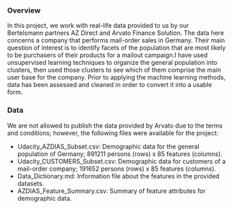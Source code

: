 ### Overview

In this project, we work with real-life data provided to us by our Bertelsmann partners AZ Direct and Arvato Finance Solution. The data here concerns a company that performs mail-order sales in Germany. Their main question of interest is to identify facets of the population that are most likely to be purchasers of their products for a mailout campaign.I have used unsupervised learning techniques to organize the general population into clusters, then used those clusters to see which of them comprise the main user base for the company. Prior to applying the machine learning methods, data has been assessed and cleaned in order to convert it into a usable form.

### Data

We are not allowed to publish the data provided by Arvato due to the terms and conditions; however, the following files were available for the project:

 - Udacity_AZDIAS_Subset.csv: Demographic data for the general population of Germany; 891211 persons (rows) x 85 features (columns).
 - Udacity_CUSTOMERS_Subset.csv: Demographic data for customers of a mail-order company; 191652 persons (rows) x 85 features (columns).
 - Data_Dictionary.md: Information file about the features in the provided datasets.
 - AZDIAS_Feature_Summary.csv: Summary of feature attributes for demographic data.
